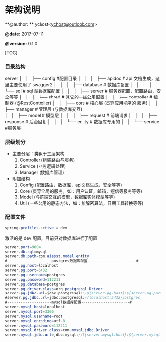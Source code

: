 # 架构说明

**@author: ** ychost\<ychost@outlook.com\>

**@date:**       2017-07-11

**@version:**  0.1.0

[TOC]

### 目录结构

server
│   │               ├── config                #配置目录
│   │               │   ├── apidoc            	 # api 文档生成，这里主要使用了 swagger2
│   │               │   ├── database    	# 数据库配置
│   │               │   │   └── sql          		# sql 型数据库配置
│   │               │   ├── server         	# 服务器配置，配置路由，安全等等
│   │               │   └── shred          	# 其它的一些公用配置
│   │               ├── controller        # 控制器 (@RestController)
│   │               ├── core                 # 核心层 (贯穿应用程序的 服务)
│   │               ├── manager       	# 管理层 (与数据库交互)   
│   │               ├── model		# 模型层
│   │               │   ├── request		# 前端请求
│   │               │   ├── response	       # 后台回复
│   │               │   └── entity		# 数据库专用的
│   │               └── service		#服务层

### 层级划分

* 主要分层：类似于三层架构
  1. Controller (组装路由与服务)
  2. Service      (业务逻辑处理)
  3. Manager   (数据库管理)
* 附加结构
  1. Config (配置路由，数据库，api文档生成，安全等等)
  2. Core (贯穿全局的服务，如：用户认证，邮箱，短信等服务等等)
  3. Model (与前端交互的模型，数据库实体模型等等)
  4. Util (一些公用的静态方法，如：加解密算法，日期工具转换等等)

### 配置文件

```java
spring.profiles.active = dev 
```

激活的是 dev 配置，目前只对数据库进行了配置

```java
server.port=9004
server.db.sql=mysql
server.db.path=com.aiesst.model.entity
#--------------------postgres数据库配置----------------------#
server.pg.host=localhost
server.pg.port=5432
server.pg.username=postgres
server.pg.password=112211
server.pg.database=postgres
server.pg.driver.class=org.postgresql.Driver
server.pg.jdbc.url=jdbc:postgresql://${server.pg.host}:${server.pg.port}/${server.pg.database}
#server.pg.jdbc.url=jdbc:postgresql://localhost:5432/postgres
#--------------------mysql数据库配置----------------------#
server.mysql.host=localhost
server.mysql.port=3306
server.mysql.username=root
server.mysql.encoding=utf-8
server.mysql.password=112211
server.mysql.driver.class=com.mysql.jdbc.Driver
server.mysql.jdbc.url=jdbc:mysql://${server.mysql.host}:${server.mysql.port}/dev?useUnicode=true&characterEncoding=UTF-8&useSSL=false
```

